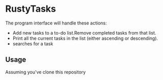 # RustyTasks

The program interface will handle these actions:

- Add new tasks to a to-do list.Remove completed tasks from that list.
- Print all the current tasks in the list (either ascending or descending).
- searches for a task

## Usage

Assuming you've clone this repository